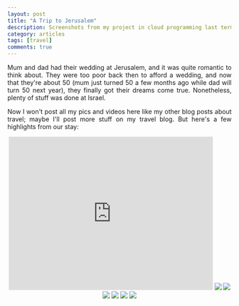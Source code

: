 ```yaml
---
layout: post
title: "A Trip to Jerusalem"
description: Screenshots from my project in cloud programming last term.
category: articles
tags: [travel]
comments: true
---
```


<p align="justify">Mum and dad had their wedding at Jerusalem, and it was quite romantic to think about. They were too poor back then to afford a wedding, and now that they're about 50 (mum just turned 50 a few months ago while dad will turn 50 next year), they finally got their dreams come true. Nonetheless, plenty of stuff was done at Israel. </p>

<!-- more -->  

<p align="justify">Now I won't post all my pics and videos here like my other blog posts about travel; maybe I'll post more stuff on my travel blog. But here's a few highlights from our stay:</p>

<center>

<iframe allowfullscreen="" frameborder="0" height="344" src="https://www.youtube.com/embed/mwsFoV6Imb0" width="459"></iframe>

<img src="https://lh3.googleusercontent.com/WH-oWntHocEwtwvDC1RyuWAyKySqZsBFuBf6NmO2l5PeHr6glqfGj_QrruImRzOoHtJL2c8MnZV0OwVrTRMf50J7XW73dj3eqYGVwiW0BWVmeDgRT3uAOozxKdy5eiMB3XM5foMIxZ0=w2400">

<img src="https://lh3.googleusercontent.com/Nq5PIFRFE0-umkyV8lblDsFzA4Bj7d498HKHKCf8VVdeV4MRtSRenLkhuHhVzo2bkJX011UghdT3FIVJYQZORRlfbpj5JWl54xKzvkAj1Qd__14mLyRzCknvCtQcHGIsV9mxsRod5ic=w2400">

<img src="https://lh3.googleusercontent.com/B-MmK5sCHAaNUnZSBV-9QXXa7sDQ29wsga72WKEX2m_cXbkJjoGLPoZ9ze7ANm-3oUJ5L4-P0J6Oo2fklaeRoaUSDhIrzYm8csKRWbUmFMlcFWtz16qe41FWo3YSMu-93_WQ49wKeOg=w2400">

<img src="https://lh3.googleusercontent.com/Wnk0z21EFGW5uCCcMDZ7nNwuQmcrvug4KUKLwS9uuEsXQ4zWSIeo12-0kMe7wTJFtGyUri9BOZMACUhnee25DgyAExPUO_9w1Z89-fzPiXv5wbgdIejA5U3hWWD5L-mEVyO8H4aqRdw=w2400">

<img src="https://lh3.googleusercontent.com/yct7uosN33kwN-mK9MQZGk26gg806VOR600LG2BxQjXlCOIef1nUiCvYn4Q1MIbMC7ybwWV0_D7NU6VNqx4KMHJlTdOmOEhLpy8_24WYnvNjLLaESPosb44h-fr1yaWkFcf7bhDJvxU=w2400">

<img src="https://lh3.googleusercontent.com/KWqf4hykbMM5B8ZHyotLqaPn_MBLmMqg69OpDFpMskj8U4HuM6TbL2CwY-A6-zUtZ4vIwGPozOhdOYweEZkhzRz08xQ0tQNu-E0GeCZuRJj7iU5wGaYFKRZMhs7Q0ADofrXtqmLEWm4=w2400">

</center>

